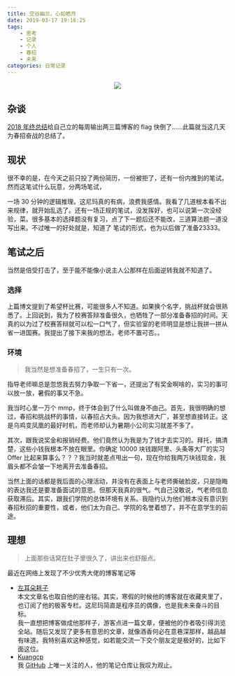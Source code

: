 ```yaml
---
title: 空谷幽兰，心如皓月
date: 2019-03-17 19:16:25
tags:
    - 思考
    - 记录
    - 个人
    - 春招
    - 未来 
categories: 日常记录
---
```


<p align="center">
<img src="https://yiyun-1253940215.cos.ap-shanghai.myqcloud.com/20190317191958.png" class="full-image"  />
</p>

## 杂谈

[2018 年终总结](https://yi-yun.github.io/final2018/)给自己立的每周输出两三篇博客的 flag 快倒了……此篇就当这几天为春招奋战的总结了。

<!--more-->
## 现状

很不幸的是，在今天之前只投了两份简历，一份被拒了，还有一份内推到的笔试。然而这笔试什么玩意，分两场笔试，

一场 30 分钟的逻辑推理。这尼玛真的有病，浪费我感情。我看了几道根本看不出来规律，就开始乱选了。还有一场正规的笔试，没发挥好，也可以说第一次没经验，菜。很多基本的选择题没有复习，点了下一题后还不能改，三道算法题一道没写出来。不过唯一的好处就是，知道了 笔试的形式，也为以后做了准备23333。

## 笔试之后
当然是倍受打击了，至于能不能像小说主人公那样在后面逆转我就不知道了。

### 选择
上篇博文提到了希望杯比赛，可能很多人不知道。如果换个名字，挑战杯就会很熟悉了。上回说到，我为了校赛答辩准备很久，也牺牲了一部分准备春招的时间。天真的以为过了校赛答辩就可以松一口气了，但实验室的老师明显是想让我拼一拼从省一进国赛。我提出了接下来我的想法，老师不置可否。。

### 环境
> 我当然是想准备春招了，一生只有一次。

指导老师嘛总是忽悠我去努力争取一下省一，还提出了有奖金啊啥的，实习的事可以放一放，暑假的事又不急。


我当时心里一万个 mmp，终于体会到了什么叫做身不由己。首先，我很明确的想过，春招和挑战杯的事情，以春招占大头。因为我想进大厂，甚至想直接转正。这是乌鸡变凤凰的最好时机，而老师却认为暑期小公司实习就差不多了。


其次，跟我说奖金和报销经费。他们竟然认为我是为了钱才去实习的。拜托，搞清楚，这些小钱我根本不放在眼里。你确定 10000 块钱跟阿里、头条等大厂的实习 Offer 比起来算事么？？？我当时就差点甩出一句，现在你给我两万块钱现金，我眉头都不会皱一下地离开去准备春招。


当然上面的话都是我后面的心理活动，并没有在表面上与老师撕破脸皮，只是隐晦的表达我还是要准备面试的意思。但那天我真的很气。气自己没敢说，气老师信息获取滞后。其实，跟我们学院的总体环境有关系。我隐约认为他们根本没有意识到春招秋招的重要性，或者，他们太为自己、学院的名誉着想了，并不在意学生的前途。

## 理想 
> 上面那些话窝在肚子里很久了，讲出来也舒服点。


最近在网络上发现了不少优秀大佬的博客笔记等

- [左耳朵耗子](https://coolshell.cn/)  
本文文章名也取自他的座右铭。其实，寒假的时候他的博客就在收藏夹里了，也订阅了他的极客专栏。这尼玛简直是程序员的偶像，也是我未来奋斗的目标。  
我一直想把博客做成他那样子，游客点进一篇文章，便被他的作者吸引得浏览全站。随后又发现了更多有意思的文章，就像酒香何必在意巷深那样，越品越有味道。我特别喜欢这种感觉，如若能交流一下交个朋友定是极好的，比如下面这位。
- [Kuangcp](https://github.com/Kuangcp/)  
我 [GitHub](https://github.com/yi-yun/) 上唯一关注的人，他的笔记仓库让我叹为观止。